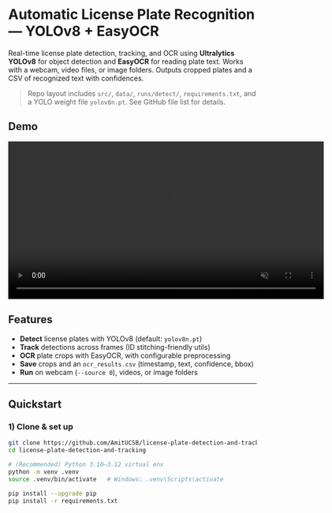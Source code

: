 # Automatic License Plate Recognition — YOLOv8 + EasyOCR

Real-time license plate detection, tracking, and OCR using **Ultralytics YOLOv8** for object detection and **EasyOCR** for reading plate text. Works with a webcam, video files, or image folders. Outputs cropped plates and a CSV of recognized text with confidences.

> Repo layout includes `src/`, `data/`, `runs/detect/`, `requirements.txt`, and a YOLO weight file `yolov8n.pt`. See GitHub file list for details.

## Demo

<video src="assets/demo.mp4" controls loop muted playsinline width="640"></video>

## Features

- **Detect** license plates with YOLOv8 (default: `yolov8n.pt`)
- **Track** detections across frames (ID stitching-friendly utils)
- **OCR** plate crops with EasyOCR, with configurable preprocessing
- **Save** crops and an `ocr_results.csv` (timestamp, text, confidence, bbox)
- **Run** on webcam (`--source 0`), videos, or image folders

---

## Quickstart

### 1) Clone & set up
```bash
git clone https://github.com/AmitUCSB/license-plate-detection-and-tracking.git
cd license-plate-detection-and-tracking

# (Recommended) Python 3.10–3.12 virtual env
python -m venv .venv
source .venv/bin/activate   # Windows: .venv\Scripts\activate

pip install --upgrade pip
pip install -r requirements.txt
